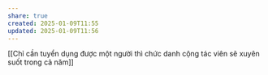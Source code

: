 ```yaml
---
share: true
created: 2025-01-09T11:55
updated: 2025-01-09T11:56
---
```

[[Chỉ cần tuyển dụng được một người thì chức danh cộng tác viên sẽ xuyên suốt trong cả năm]]